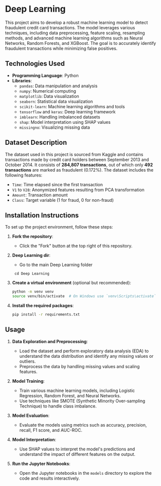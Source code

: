 # Deep Learning

This project aims to develop a robust machine learning model to detect fraudulent credit card transactions. The model leverages various techniques, including data preprocessing, feature scaling, resampling methods, and advanced machine learning algorithms such as Neural Networks, Random Forests, and XGBoost. The goal is to accurately identify fraudulent transactions while minimizing false positives.

## Technologies Used
- **Programming Language**: Python
- **Libraries**:
  - `pandas`: Data manipulation and analysis
  - `numpy`: Numerical computing
  - `matplotlib`: Data visualization
  - `seaborn`: Statistical data visualization
  - `scikit-learn`: Machine learning algorithms and tools
  - `tensorflow` and `keras`: Deep learning framework
  - `imblearn`: Handling imbalanced datasets
  - `shap`: Model interpretation using SHAP values
  - `missingno`: Visualizing missing data

## Dataset Description
The dataset used in this project is sourced from Kaggle and contains transactions made by credit card holders between September 2013 and October 2014. It consists of **284,807 transactions**, out of which only **492 transactions** are marked as fraudulent (0.172%). The dataset includes the following features:
- `Time`: Time elapsed since the first transaction
- `V1` to `V28`: Anonymized features resulting from PCA transformation
- `Amount`: Transaction amount
- `Class`: Target variable (1 for fraud, 0 for non-fraud)

## Installation Instructions
To set up the project environment, follow these steps:

1. **Fork the repository**:
    - Click the "Fork" button at the top right of this repository.


2. **Deep Learning dir**:
    - Go to the main Deep Learning folder
    ```
     cd Deep Learning
    ```

3. **Create a virtual environment** (optional but recommended):
   ```bash
   python -m venv venv
   source venv/bin/activate  # On Windows use `venv\Scripts\activate`
   ```

4. **Install the required packages**:
   ```bash
   pip install -r requirements.txt
   ```

## Usage
1. **Data Exploration and Preprocessing**:
    - Load the dataset and perform exploratory data analysis (EDA) to understand the data distribution and identify any missing values or outliers.
    - Preprocess the data by handling missing values and scaling features.

2. **Model Training**:
    - Train various machine learning models, including Logistic Regression, Random Forest, and Neural Networks.
    - Use techniques like SMOTE (Synthetic Minority Over-sampling Technique) to handle class imbalance.

3. **Model Evaluation**:
    - Evaluate the models using metrics such as accuracy, precision, recall, F1 score, and AUC-ROC.

4. **Model Interpretation**:
    - Use SHAP values to interpret the model's predictions and understand the impact of different features on the output.

5. **Run the Jupyter Notebooks**:
    - Open the Jupyter notebooks in the `models` directory to explore the code and results interactively.
